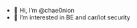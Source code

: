 - 👋 Hi, I’m @chae0nion
- 👀 I’m interested in BE and car/iot security

<!---
chae0nion/chae0nion is a ✨ special ✨ repository because its `README.md` (this file) appears on your GitHub profile.
You can click the Preview link to take a look at your changes.
--->

